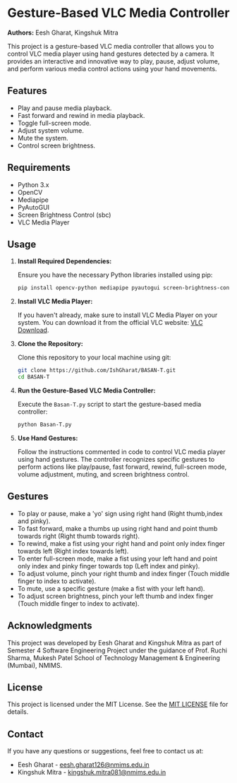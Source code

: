 # Gesture-Based VLC Media Controller

**Authors:** Eesh Gharat, Kingshuk Mitra

This project is a gesture-based VLC media controller that allows you to control VLC media player using hand gestures detected by a camera. It provides an interactive and innovative way to play, pause, adjust volume, and perform various media control actions using your hand movements.

## Features

- Play and pause media playback.
- Fast forward and rewind in media playback.
- Toggle full-screen mode.
- Adjust system volume.
- Mute the system.
- Control screen brightness.

## Requirements

- Python 3.x
- OpenCV
- Mediapipe
- PyAutoGUI
- Screen Brightness Control (sbc)
- VLC Media Player


## Usage

1. **Install Required Dependencies:**

   Ensure you have the necessary Python libraries installed using pip:

   ```bash
   pip install opencv-python mediapipe pyautogui screen-brightness-control
   ```

2. **Install VLC Media Player:**

   If you haven't already, make sure to install VLC Media Player on your system. You can download it from the official VLC website: [VLC Download](https://www.videolan.org/vlc/download.html).

3. **Clone the Repository:**

   Clone this repository to your local machine using git:

   ```bash
   git clone https://github.com/IshGharat/BASAN-T.git
   cd BASAN-T
   ```

4. **Run the Gesture-Based VLC Media Controller:**

   Execute the `Basan-T.py` script to start the gesture-based media controller:

   ```bash
   python Basan-T.py
   ```

5. **Use Hand Gestures:**

   Follow the instructions commented in code to control VLC media player using hand gestures. The controller recognizes specific gestures to perform actions like play/pause, fast forward, rewind, full-screen mode, volume adjustment, muting, and screen brightness control.


## Gestures

- To play or pause, make a 'yo' sign using right hand (Right thumb,index and pinky).
- To fast forward, make a thumbs up using right hand and point thumb towards right (Right thumb towards right).
- To rewind, make a fist using your right hand and point only index finger towards left (Right index towards left).
- To enter full-screen mode, make a fist using your left hand and point only index and pinky finger towards top (Left index and pinky).
- To adjust volume, pinch your right thumb and index finger (Touch middle finger to index to activate).
- To mute, use a specific gesture (make a fist with your left hand).
- To adjust screen brightness, pinch your left thumb and index finger (Touch middle finger to index to activate).

## Acknowledgments

This project was developed by Eesh Gharat and Kingshuk Mitra as part of Semester 4 Software Engineering Project under the guidance of Prof. Ruchi Sharma, Mukesh Patel School of Technology Management & Engineering (Mumbai), NMIMS.

## License

This project is licensed under the MIT License. See the [MIT LICENSE](LICENSE) file for details.

## Contact

If you have any questions or suggestions, feel free to contact us at:

- Eesh Gharat - [eesh.gharat126@nmims.edu.in](eesh.gharat126@nmims.edu.in)
- Kingshuk Mitra - [kingshuk.mitra081@nmims.edu.in](mailto:kingshuk.mitra081@nmims.edu.in)
```


